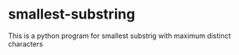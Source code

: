 # smallest-substring
This is a python program for smallest substrig  with maximum distinct characters
